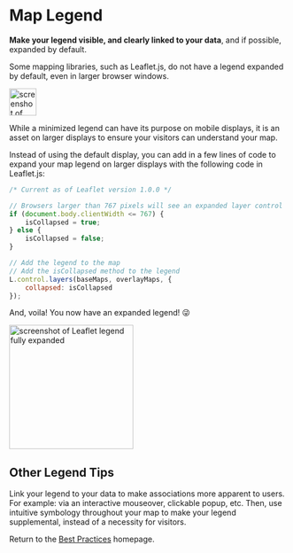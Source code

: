 # Map Legend

**Make your legend visible, and clearly linked to your data**, and if possible, expanded by default.

Some mapping libraries, such as Leaflet.js, do not have a legend expanded by default, even in larger browser windows.

<img width="49" alt="screenshot of Leaflet legend icon unexpanded" src="https://cloud.githubusercontent.com/assets/5023024/10264296/d560dbda-69cc-11e5-96ac-6e9f9ed0c742.png">

While a minimized legend can have its purpose on mobile displays, it is an asset on larger displays to ensure your visitors can understand your map.

Instead of using the default display, you can add in a few lines of code to expand your map legend on larger displays with the following code in Leaflet.js:

```javascript
/* Current as of Leaflet version 1.0.0 */

// Browsers larger than 767 pixels will see an expanded layer control
if (document.body.clientWidth <= 767) {
    isCollapsed = true;
} else {
    isCollapsed = false;
}

// Add the legend to the map
// Add the isCollapsed method to the legend
L.control.layers(baseMaps, overlayMaps, {
  	collapsed: isCollapsed
});
```

And, voila! You now have an expanded legend! :stuck_out_tongue_winking_eye:

<img width="224" alt="screenshot of Leaflet legend fully expanded" src="https://cloud.githubusercontent.com/assets/5023024/10264291/c0d4262c-69cc-11e5-8fec-865d704e56a0.png">

## Other Legend Tips
Link your legend to your data to make associations more apparent to users. For example: via an interactive mouseover, clickable popup, etc. Then, use intuitive symbology throughout your map to make your legend supplemental, instead of a necessity for visitors.

Return to the [Best Practices](../BestPractices.md) homepage.
